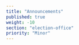 ```yaml
---
title: "Announcements"
published: true
weight: -10
section: "election-office"
priority: "Minor"
---
```




  